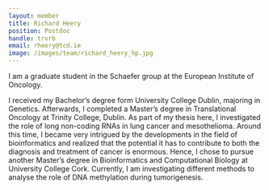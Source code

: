 ```yaml
---
layout: member
title: Richard Heery
position: Postdoc
handle: trvrb
email: rheery@tcd.ie
image: /images/team/richard_heery_hp.jpg
---
```


I am a graduate student in the Schaefer group at the European Institute of Oncology. 

I received my Bachelor’s degree form University College Dublin, majoring in Genetics. Afterwards, I completed a Master’s degree in Translational Oncology at Trinity College, Dublin. As part of my thesis here, I investigated the role of long non-coding RNAs in lung cancer and mesothelioma. Around this time, I became very intrigued by the developments in the field of bioinformatics and realized that the potential it has to contribute to both the diagnosis and treatment of cancer is enormous. Hence, I chose to pursue another Master’s degree in Bioinformatics and Computational Biology at University College Cork. Currently, I am investigating different methods to analyse the role of DNA methylation during tumorigenesis.
